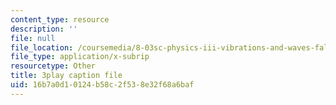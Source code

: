 ```yaml
---
content_type: resource
description: ''
file: null
file_location: /coursemedia/8-03sc-physics-iii-vibrations-and-waves-fall-2016/16b7a0d10124b58c2f538e32f68a6baf_I0YACDaY-ww.srt
file_type: application/x-subrip
resourcetype: Other
title: 3play caption file
uid: 16b7a0d1-0124-b58c-2f53-8e32f68a6baf
---
```

